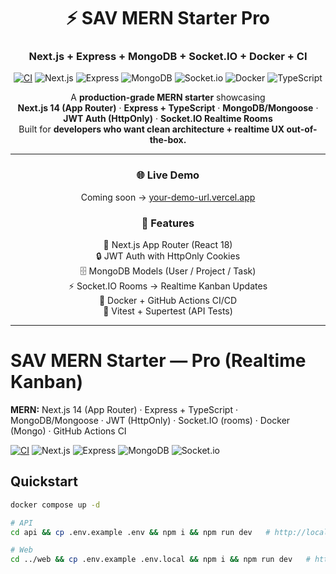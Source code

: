 <div align="center">

# ⚡ SAV MERN Starter Pro  
### **Next.js + Express + MongoDB + Socket.IO + Docker + CI**

[![CI](https://github.com/<your-username>/sav-mern-starter-pro/actions/workflows/ci.yml/badge.svg)](https://github.com/<your-username>/sav-mern-starter-pro/actions)
![Next.js](https://img.shields.io/badge/Next.js-14-black?logo=nextdotjs)
![Express](https://img.shields.io/badge/Express.js-4-green?logo=express)
![MongoDB](https://img.shields.io/badge/MongoDB-6-brightgreen?logo=mongodb)
![Socket.io](https://img.shields.io/badge/Socket.io-realtime-blue?logo=socketdotio)
![Docker](https://img.shields.io/badge/Docker-ready-blue?logo=docker)
![TypeScript](https://img.shields.io/badge/TypeScript-5-blue?logo=typescript)

A **production-grade MERN starter** showcasing  
**Next.js 14 (App Router)** · **Express + TypeScript** · **MongoDB/Mongoose** · **JWT Auth (HttpOnly)** · **Socket.IO Realtime Rooms**  
Built for **developers who want clean architecture + realtime UX out-of-the-box.**

---

### 🌐 Live Demo  
Coming soon → [your-demo-url.vercel.app](https://your-demo-url.vercel.app)

### 🧭 Features
🚀 Next.js App Router (React 18)  
🔒 JWT Auth with HttpOnly Cookies  
🗄️ MongoDB Models (User / Project / Task)  
⚡ Socket.IO Rooms → Realtime Kanban Updates  
🐳 Docker + GitHub Actions CI/CD  
🧪 Vitest + Supertest (API Tests)  

---

</div>

# SAV MERN Starter — Pro (Realtime Kanban)

**MERN:** Next.js 14 (App Router) · Express + TypeScript · MongoDB/Mongoose · JWT (HttpOnly) · Socket.IO (rooms) · Docker (Mongo) · GitHub Actions CI

[![CI](https://github.com/<your-username>/sav-mern-starter-pro/actions/workflows/ci.yml/badge.svg)](https://github.com/<your-username>/sav-mern-starter-pro/actions)
![Next.js](https://img.shields.io/badge/Next.js-14-black)
![Express](https://img.shields.io/badge/Express.js-4-green)
![MongoDB](https://img.shields.io/badge/MongoDB-6-brightgreen)
![Socket.io](https://img.shields.io/badge/Socket.io-realtime-blue)

## Quickstart
```bash
docker compose up -d

# API
cd api && cp .env.example .env && npm i && npm run dev   # http://localhost:4000

# Web
cd ../web && cp .env.example .env.local && npm i && npm run dev   # http://localhost:3000
